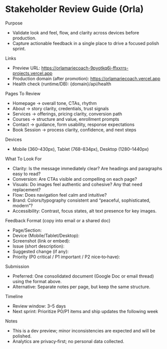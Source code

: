 # Stakeholder Review Guide (Orla)

Purpose
- Validate look and feel, flow, and clarity across devices before production.
- Capture actionable feedback in a single place to drive a focused polish sprint.

Links
- Preview URL: https://orlamariecoach-9pyotkq6i-ffxxrrs-projects.vercel.app
- Production domain (after promotion): https://orlamariecoach.vercel.app
- Health check (runtime/DB): {domain}/api/health

Pages To Review
- Homepage → overall tone, CTAs, rhythm
- About → story clarity, credentials, trust signals
- Services → offerings, pricing clarity, conversion path
- Courses → structure and value, enrollment prompts
- Contact → guidance, form usability, response expectations
- Book Session → process clarity, confidence, and next steps

Devices
- Mobile (360–430px), Tablet (768–834px), Desktop (1280–1440px)

What To Look For
- Clarity: Is the message immediately clear? Are headings and paragraphs easy to read?
- Conversion: Are CTAs visible and compelling on each page?
- Visuals: Do images feel authentic and cohesive? Any that need replacement?
- Flow: Does navigation feel calm and intuitive?
- Brand: Colors/typography consistent and “peaceful, sophisticated, modern”?
- Accessibility: Contrast, focus states, alt text presence for key images.

Feedback Format (copy into email or a shared doc)
- Page/Section:
- Device (Mobile/Tablet/Desktop):
- Screenshot (link or embed):
- Issue (short description):
- Suggested change (if any):
- Priority (P0 critical / P1 important / P2 nice‑to‑have):

Submission
- Preferred: One consolidated document (Google Doc or email thread) using the format above.
- Alternative: Separate notes per page, but keep the same structure.

Timeline
- Review window: 3–5 days
- Next sprint: Prioritize P0/P1 items and ship updates the following week

Notes
- This is a dev preview; minor inconsistencies are expected and will be polished.
- Analytics are privacy‑first; no personal data collected.
